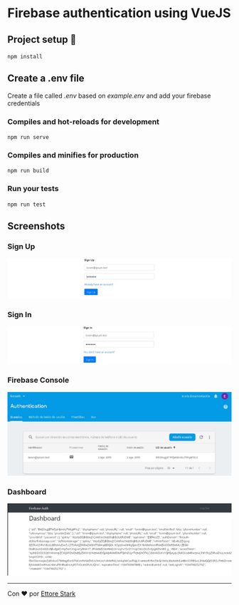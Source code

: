 # Firebase authentication using VueJS

## Project setup 🚀
```
npm install
```

## Create a .env file

Create a file called *.env* based on *example.env* and add your firebase credentials

### Compiles and hot-reloads for development
```
npm run serve
```

### Compiles and minifies for production
```
npm run build
```

### Run your tests
```
npm run test
```

## Screenshots

### Sign Up
![Sign Up](https://github.com/ettorestark/firebase-auth-with-vuejs/blob/master/assets/SingUp.jpg)

### Sign In
![Sign In](https://github.com/ettorestark/firebase-auth-with-vuejs/blob/master/assets/SignIn.jpg)

### Firebase Console
![Firebase Console](https://github.com/ettorestark/firebase-auth-with-vuejs/blob/master/assets/FirebaseConsole.jpg)

### Dashboard
![Dashboard](https://github.com/ettorestark/firebase-auth-with-vuejs/blob/master/assets/Dashboard.jpg)

---
Con ❤️ por [Ettore Stark](https://github.com/ettorestark) 

